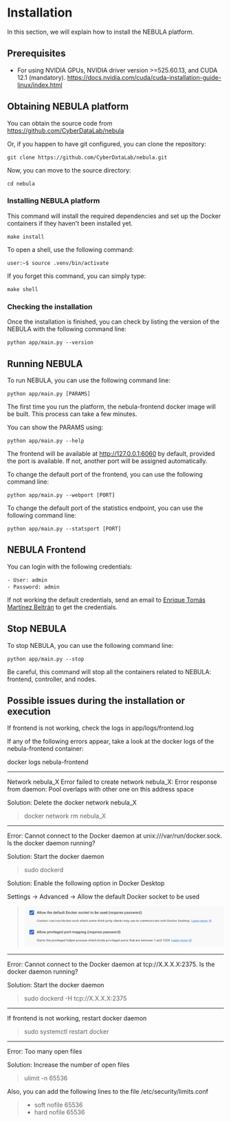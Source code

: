 # Installation

In this section, we will explain how to install the NEBULA platform.

## Prerequisites

-   For using NVIDIA GPUs, NVIDIA driver version >=525.60.13, and CUDA 12.1 (mandatory). https://docs.nvidia.com/cuda/cuda-installation-guide-linux/index.html

## Obtaining NEBULA platform


You can obtain the source code from https://github.com/CyberDataLab/nebula

Or, if you happen to have git configured, you can clone the repository:

    git clone https://github.com/CyberDataLab/nebula.git

Now, you can move to the source directory:

    cd nebula

### Installing NEBULA platform

This command will install the required dependencies and set up the Docker containers if they haven't been installed yet.

    make install


To open a shell, use the following command:

    user:~$ source .venv/bin/activate

If you forget this command, you can simply type:

    make shell

### Checking the installation

Once the installation is finished, you can check by listing the version
of the NEBULA with the following command line:

    python app/main.py --version

## Running NEBULA

To run NEBULA, you can use the following command line:

    python app/main.py [PARAMS]

The first time you run the platform, the nebula-frontend docker image
will be built. This process can take a few minutes.

You can show the PARAMS using:

    python app/main.py --help

The frontend will be available at http://127.0.0.1:6060 by default, provided the port is available. If not, another port will be assigned automatically.

To change the default port of the frontend, you can use the following
command line:

    python app/main.py --webport [PORT]

To change the default port of the statistics endpoint, you can use the
following command line:

    python app/main.py --statsport [PORT]

## NEBULA Frontend

You can login with the following credentials:

    - User: admin
    - Password: admin

If not working the default credentials, send an email to [Enrique Tomás
Martínez Beltrán](mailto:enriquetomas@um.es) to get the credentials.

## Stop NEBULA

To stop NEBULA, you can use the following command line:

    python app/main.py --stop

Be careful, this command will stop all the containers related to NEBULA:
frontend, controller, and nodes.

## Possible issues during the installation or execution

If frontend is not working, check the logs in app/logs/frontend.log

If any of the following errors appear, take a look at the docker logs of
the nebula-frontend container:

docker logs nebula-frontend

------------------------------------------------------------------------

Network nebula_X Error failed to create network nebula_X: Error response
from daemon: Pool overlaps with other one on this address space

Solution: Delete the docker network nebula_X

> docker network rm nebula_X

------------------------------------------------------------------------

Error: Cannot connect to the Docker daemon at
unix:///var/run/docker.sock. Is the docker daemon running?

Solution: Start the docker daemon

> sudo dockerd

Solution: Enable the following option in Docker Desktop

Settings -> Advanced -> Allow the default Docker socket to be used

> ![Docker required options](static/docker-required-options.png)

------------------------------------------------------------------------

Error: Cannot connect to the Docker daemon at tcp://X.X.X.X:2375. Is the
docker daemon running?

Solution: Start the docker daemon

> sudo dockerd -H tcp://X.X.X.X:2375

------------------------------------------------------------------------

If frontend is not working, restart docker daemon

> sudo systemctl restart docker

------------------------------------------------------------------------

Error: Too many open files

Solution: Increase the number of open files

> ulimit -n 65536

Also, you can add the following lines to the file
/etc/security/limits.conf

> -   soft nofile 65536
> -   hard nofile 65536
